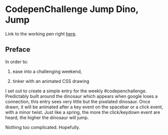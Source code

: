 # CodepenChallenge Jump Dino, Jump

Link to the working pen right [here](https://codepen.io/borntofrappe/full/MzLWXL/).

## Preface

In order to:

1. ease into a challenging weekend,

1. tinker with an animated CSS drawing

I set out to create a simple entry for the weekly #codepenchallenge. Predictably built around the dinosaur which appears when google loses a connection, this entry sees very little but the pixelated dinosaur. Once drawn, it will be animated after a key event on the spacebar or a click event, with a minor twist. Just like a spring, the more the click/keydown event are heard, the higher the dinosaur will jump.

Nothing too complicated. Hopefully.
